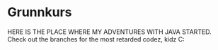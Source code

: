 # Grunnkurs
HERE IS THE PLACE WHERE MY ADVENTURES WITH JAVA STARTED. Check out the branches for the most retarded codez, kidz C: 
